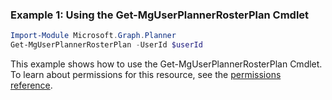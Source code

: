 ### Example 1: Using the Get-MgUserPlannerRosterPlan Cmdlet
```powershell
Import-Module Microsoft.Graph.Planner
Get-MgUserPlannerRosterPlan -UserId $userId
```
This example shows how to use the Get-MgUserPlannerRosterPlan Cmdlet.
To learn about permissions for this resource, see the [permissions reference](/graph/permissions-reference).
